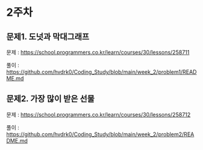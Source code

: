 # 2주차

## 문제1. 도넛과 막대그래프
문제 : https://school.programmers.co.kr/learn/courses/30/lessons/258711

풀이 : https://github.com/hvdrk0/Coding_Study/blob/main/week_2/problem1/README.md

## 문제2. 가장 많이 받은 선물
문제 : https://school.programmers.co.kr/learn/courses/30/lessons/258712

풀이 : https://github.com/hvdrk0/Coding_Study/blob/main/week_2/problem2/README.md




